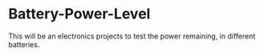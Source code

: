 # Battery-Power-Level
This will be an electronics projects to test the power remaining, in different batteries.
